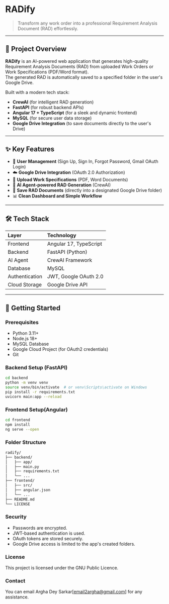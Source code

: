 # RADify

> Transform any work order into a professional Requirement Analysis Document (RAD) effortlessly.

---

## 📜 Project Overview

**RADify** is an AI-powered web application that generates high-quality Requirement Analysis Documents (RAD) from uploaded Work Orders or Work Specifications (PDF/Word format).  
The generated RAD is automatically saved to a specified folder in the user's Google Drive.

Built with a modern tech stack:

- **CrewAI** (for intelligent RAD generation)
- **FastAPI** (for robust backend APIs)
- **Angular 17 + TypeScript** (for a sleek and dynamic frontend)
- **MySQL** (for secure user data storage)
- **Google Drive Integration** (to save documents directly to the user's Drive)

---

## ✨ Key Features

- 🔐 **User Management** (Sign Up, Sign In, Forgot Password, Gmail OAuth Login)
- ☁️ **Google Drive Integration** (OAuth 2.0 Authorization)
- 📄 **Upload Work Specifications** (PDF, Word Documents)
- 🧠 **AI Agent-powered RAD Generation** (CrewAI)
- 📂 **Save RAD Documents** (directly into a designated Google Drive folder)
- 📊 **Clean Dashboard and Simple Workflow**

---

## 🛠️ Tech Stack

| Layer | Technology |
|:-----|:------------|
| Frontend | Angular 17, TypeScript |
| Backend | FastAPI (Python) |
| AI Agent | CrewAI Framework |
| Database | MySQL |
| Authentication | JWT, Google OAuth 2.0 |
| Cloud Storage | Google Drive API |

---

## 🚀 Getting Started

### Prerequisites

- Python 3.11+
- Node.js 18+
- MySQL Database
- Google Cloud Project (for OAuth2 credentials)
- Git

### Backend Setup (FastAPI)

```bash
cd backend
python -m venv venv
source venv/bin/activate  # or venv\Scripts\activate on Windows
pip install -r requirements.txt
uvicorn main:app --reload
```

### Frontend Setup(Angular)
```bash
cd frontend
npm install
ng serve --open
```

### Folder Structure
```bash
radify/
├── backend/
│   ├── app/
│   ├── main.py
│   ├── requirements.txt
│   └── ...
├── frontend/
│   ├── src/
│   ├── angular.json
│   └── ...
├── README.md
└── LICENSE
```

### Security

- Passwords are encrypted.
- JWT-based authentication is used.
- OAuth tokens are stored securely.
- Google Drive access is limited to the app's created folders.

### License
This project is licensed under the GNU Public Licence.

### Contact
You can email Argha Dey Sarkar[email2argha@gmail.com] for any assistance.

